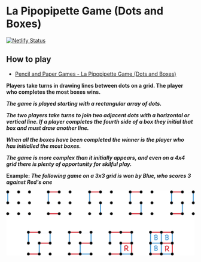 # La Pipopipette Game (Dots and Boxes)

[![Netlify Status](https://api.netlify.com/api/v1/badges/d7bb52fd-2d9a-46c0-b68d-5138c0ff6241/deploy-status)](https://app.netlify.com/projects/la-pipopipette/deploys)

## How to play

- [Pencil and Paper Games - La Pipopipette Game (Dots and Boxes)](http://www.papg.com/show?1TMU)

**Players take turns in drawing lines between dots on a grid. The player who completes the most boxes wins.**

**_The game is played starting with a rectangular array of dots._**

**_The two players take turns to join two adjacent dots with a horizontal or vertical line. If a player completes the fourth side of a box they initial that box and must draw another line._**

**_When all the boxes have been completed the winner is the player who has initialled the most boxes._**

**_The game is more complex than it initially appears, and even on a 4x4 grid there is plenty of opportunity for skilful play._**

**Example: _The following game on a 3x3 grid is won by Blue, who scores 3 against Red's one_**

![La Pipopipette](/public/images/la-pipopipette.png "La Pipopipette")
